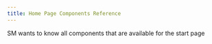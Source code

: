 ```yaml
---
title: Home Page Components Reference
---
```


SM wants to know all components that are available for the start page
